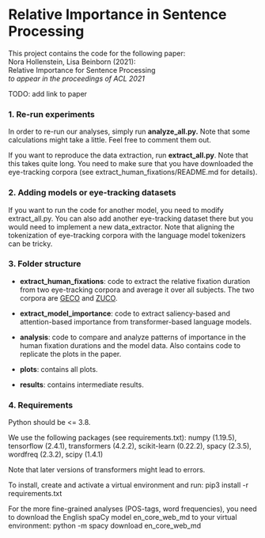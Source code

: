 # Relative Importance in Sentence Processing

This project contains the code for the following paper: <br>
Nora Hollenstein, Lisa Beinborn (2021): <br>
Relative Importance for Sentence Processing <br>
*to appear in the proceedings of ACL 2021* <br>

TODO: add link to paper  

### 1. Re-run experiments
In order to re-run our analyses, simply run **analyze_all.py.** Note that some calculations might take a little. Feel free to comment them out.  

If you want to reproduce the data extraction, run **extract_all.py**. Note that this takes quite long. You need to make sure that you have downloaded the eye-tracking corpora (see extract_human_fixations/README.md for details). 

### 2. Adding models or eye-tracking datasets
If you want to run the code for another model, you need to modify extract_all.py. 
You can also add another eye-tracking dataset there but you would need to implement a new data_extractor. Note that aligning the tokenization of eye-tracking corpora with the language model tokenizers can be tricky. 

### 3. Folder structure
- **extract_human_fixations**: code to extract the relative fixation duration from two eye-tracking corpora and average it over all subjects. The two corpora are [GECO](https://expsy.ugent.be/downloads/geco/) and [ZUCO](https://osf.io/q3zws/). 

- **extract_model_importance**: code to extract saliency-based and attention-based importance from transformer-based language models. 

- **analysis**: code to compare and analyze patterns of importance in the human fixation durations and the model data. Also contains code to replicate the plots in the paper. 

- **plots**: contains all plots.

- **results**: contains intermediate results. 

### 4. Requirements

Python should be <= 3.8.

We use the following packages (see requirements.txt): 
numpy (1.19.5), tensorflow (2.4.1), transformers (4.2.2), scikit-learn (0.22.2), spacy (2.3.5), wordfreq (2.3.2), scipy (1.4.1)

Note that later versions of transformers might lead to errors. 

To install, create and activate a virtual environment and run: 
pip3 install -r requirements.txt

For the more fine-grained analyses (POS-tags, word frequencies), you need to download the English spaCy model en_core_web_md to your virtual environment: 
python -m spacy download en_core_web_md



